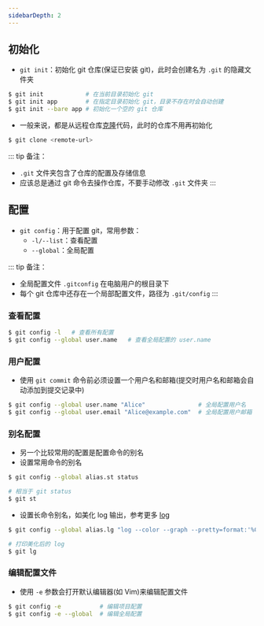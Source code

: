 ```yaml
---
sidebarDepth: 2
---
```


## 初始化

+ `git init`：初始化 git 仓库(保证已安装 git)，此时会创建名为 `.git` 的隐藏文件夹
```sh
$ git init            # 在当前目录初始化 git
$ git init app        # 在指定目录初始化 git，目录不存在时会自动创建
$ git init --bare app # 初始化一个空的 git 仓库
```
+ 一般来说，都是从远程仓库[克隆](./remote)代码，此时的仓库不用再初始化
```sh
$ git clone <remote-url>
```


::: tip 备注：
+ `.git` 文件夹包含了仓库的配置及存储信息
+ 应该总是通过 git 命令去操作仓库，不要手动修改 `.git` 文件夹
:::



## 配置

+ `git config`：用于配置 git，常用参数：
  + `-l/--list`：查看配置
  + `--global`：全局配置


::: tip 备注：
+ 全局配置文件 `.gitconfig` 在电脑用户的根目录下
+ 每个 git 仓库中还存在一个局部配置文件，路径为 `.git/config`
:::


### 查看配置

```sh
$ git config -l   # 查看所有配置
$ git config --global user.name   # 查看全局配置的 user.name
```


### 用户配置

+ 使用 `git commit` 命令前必须设置一个用户名和邮箱(提交时用户名和邮箱会自动添加到提交记录中)
```sh
$ git config --global user.name "Alice"               # 全局配置用户名
$ git config --global user.email "Alice@example.com"  # 全局配置用户邮箱
```


### 别名配置

+ 另一个比较常用的配置是配置命令的别名
+ 设置常用命令的别名
```sh
$ git config --global alias.st status

# 相当于 git status
$ git st
```

+ 设置长命令别名，如美化 log 输出，参考更多 [log](./log)
```sh
$ git config --global alias.lg "log --color --graph --pretty=format:'%Cred%h%Creset -%C(yellow)%d%Creset %s %Cgreen(%cr) %C(bold blue)<%an>%Creset' --abbrev-commit"

# 打印美化后的 log
$ git lg
```


### 编辑配置文件

+ 使用 `-e` 参数会打开默认编辑器(如 Vim)来编辑配置文件
```sh
$ git config -e           # 编辑项目配置
$ git config -e --global  # 编辑全局配置
```